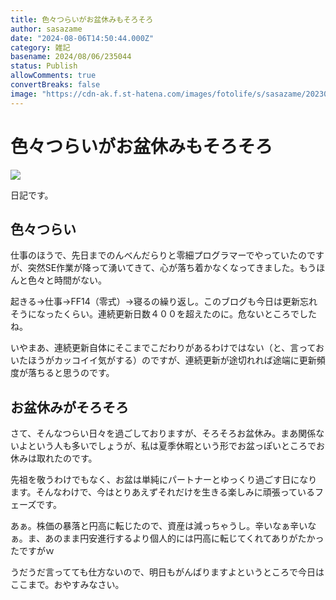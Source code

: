 ```yaml
---
title: 色々つらいがお盆休みもそろそろ
author: sasazame
date: "2024-08-06T14:50:44.000Z"
category: 雑記
basename: 2024/08/06/235044
status: Publish
allowComments: true
convertBreaks: false
image: "https://cdn-ak.f.st-hatena.com/images/fotolife/s/sasazame/20230908/20230908202155.png"
---
```

# 色々つらいがお盆休みもそろそろ

![](https://cdn-ak.f.st-hatena.com/images/fotolife/s/sasazame/20230908/20230908202155.png)

日記です。

<!-- Extended Body -->

## 色々つらい

仕事のほうで、先日までのんべんだらりと零細プログラマーでやっていたのですが、突然SE作業が降って湧いてきて、心が落ち着かなくなってきました。もうほんと色々と時間がない。

起きる→仕事→FF14（零式）→寝るの繰り返し。このブログも今日は更新忘れそうになったくらい。連続更新日数４００を超えたのに。危ないところでしたね。

いやまあ、連続更新自体にそこまでこだわりがあるわけではない（と、言っておいたほうがカッコイイ気がする）のですが、連続更新が途切れれば途端に更新頻度が落ちると思うのです。

## お盆休みがそろそろ

さて、そんなつらい日々を過ごしておりますが、そろそろお盆休み。まあ関係ないよという人も多いでしょうが、私は夏季休暇という形でお盆っぽいところでお休みは取れたのです。

先祖を敬うわけでもなく、お盆は単純にパートナーとゆっくり過ごす日になります。そんなわけで、今はとりあえずそれだけを生きる楽しみに頑張っているフェーズです。

あぁ。株価の暴落と円高に転じたので、資産は減っちゃうし。辛いなぁ辛いなぁ。ま、あのまま円安進行するより個人的には円高に転じてくれてありがたかったですがｗ

うだうだ言ってても仕方ないので、明日もがんばりますよというところで今日はここまで。おやすみなさい。